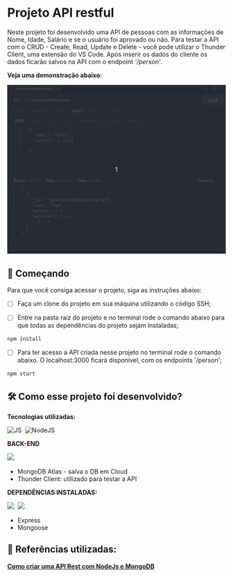 #  Projeto API restful

Neste projeto foi desenvolvido uma API de pessoas com as informações de Nome, Idade, Salário e se o usuário foi aprovado ou não.
Para testar a API com o CRUD - Create, Read, Update e Delete -  você pode utilizar o Thunder Client, uma extensão do VS Code.
Após inserir os dados do cliente os dados ficarão salvos na API com o endpoint *'/person'*.

**Veja uma demonstração abaixo:**

<p align="center">
  <img src="assets/project-people.gif">
 </p>

## 🚀 Começando

Para que você consiga acessar o projeto, siga as instruções abaixo:

- [ ] Faça um clone do projeto em sua máquina utilizando o código SSH;

- [ ] Entre na pasta raiz do projeto e no terminal rode o comando abaixo para que todas as dependências do projeto sejam instaladas;

```bash
npm install
```

- [ ] Para ter acesso a API criada nesse projeto no terminal rode o comando abaixo. 
O localhost:3000 ficará disponível, com os endpoints '/person';

```bash
npm start
```

## 🛠️ Como esse projeto foi desenvolvido?

**Tecnologias utilizadas:**
<br>

<img src="https://img.shields.io/badge/JavaScript-323330?style=for-the-badge&logo=javascript&logoColor=F7DF1E" title="JavaScript" alt="JS"/>&nbsp;
<img src="https://img.shields.io/badge/Node.js-43853D?style=for-the-badge&logo=node.js&logoColor=white" title="NodeJS" alt="NodeJS"/>

**BACK-END**
<br>

<img src="https://img.shields.io/badge/MongoDB-4EA94B?style=for-the-badge&logo=mongodb&logoColor=white"/>&nbsp;
- MongoDB Atlas - salva o DB em Cloud
- Thunder Client: utilizado para testar a API

**DEPENDÊNCIAS INSTALADAS:**
<br>

<img src="https://img.shields.io/badge/express.js-%23404d59.svg?style=for-the-badge&logo=express&logoColor=%2361DAFB"/>&nbsp;
<img src="https://img.shields.io/badge/NODEMON-%23323330.svg?style=for-the-badge&logo=nodemon&logoColor=%BBDEAD"/>
- Express 
- Mongoose

## :pushpin:  Referências utilizadas:

**[Como criar uma API Rest com NodeJs e MongoDB](https://www.youtube.com/watch?v=K5QaTfE5ylk)** 

